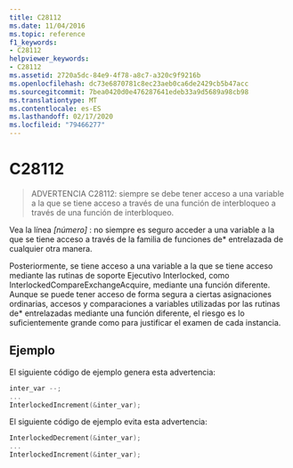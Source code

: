```yaml
---
title: C28112
ms.date: 11/04/2016
ms.topic: reference
f1_keywords:
- C28112
helpviewer_keywords:
- C28112
ms.assetid: 2720a5dc-84e9-4f78-a8c7-a320c9f9216b
ms.openlocfilehash: dc73e6870781c8ec23aeb0ca6de2429cb5b47acc
ms.sourcegitcommit: 7bea0420d0e476287641edeb33a9d5689a98cb98
ms.translationtype: MT
ms.contentlocale: es-ES
ms.lasthandoff: 02/17/2020
ms.locfileid: "79466277"
---
```

# <a name="c28112"></a>C28112

> ADVERTENCIA C28112: siempre se debe tener acceso a una variable a la que se tiene acceso a través de una función de interbloqueo a través de una función de interbloqueo.

Vea la línea *[número]* : no siempre es seguro acceder a una variable a la que se tiene acceso a través de la familia de funciones de\* entrelazada de cualquier otra manera.

Posteriormente, se tiene acceso a una variable a la que se tiene acceso mediante las rutinas de soporte Ejecutivo Interlocked, como InterlockedCompareExchangeAcquire, mediante una función diferente. Aunque se puede tener acceso de forma segura a ciertas asignaciones ordinarias, accesos y comparaciones a variables utilizadas por las rutinas de\* entrelazadas mediante una función diferente, el riesgo es lo suficientemente grande como para justificar el examen de cada instancia.

## <a name="example"></a>Ejemplo

El siguiente código de ejemplo genera esta advertencia:

```cpp
inter_var --;
...
InterlockedIncrement(&inter_var);
```

El siguiente código de ejemplo evita esta advertencia:

```cpp
InterlockedDecrement(&inter_var);
...
InterlockedIncrement(&inter_var);
```
